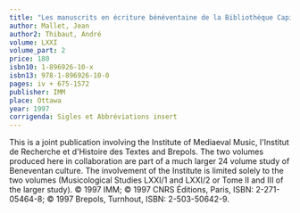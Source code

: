 ```yaml
---
title: "Les manuscrits en écriture bénéventaine de la Bibliothèque Capitulaire de Bénévent; Tome III: Formulaires liturgiques (offices), Tables et index"
author: Mallet, Jean
author2: Thibaut, André
volume: LXXI
volume_part: 2
price: 180
isbn10: 1-896926-10-x
isbn13: 978-1-896926-10-0
pages: iv + 675-1572
publisher: IMM
place: Ottawa
year: 1997
corrigenda: Sigles et Abbréviations insert
---
```

This is a joint publication involving the Institute of Mediaeval Music, l'Institut de Recherche et d'Histoire des Textes and Brepols. The two volumes produced here in collaboration are part of a much larger 24 volume study of Beneventan culture. The involvement of the Institute is limited solely to the two volumes (Musicological Studies LXXI/1 and LXXI/2 or Tome II and III of the larger study). © 1997 IMM; © 1997 CNRS Éditions, Paris, ISBN: 2-271-05464-8; © 1997 Brepols, Turnhout, ISBN: 2-503-50642-9.
